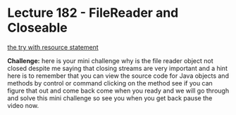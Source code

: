 # Lecture 182 - FileReader and Closeable

[the try with resource statement](https://docs.oracle.com/javase/7/docs/technotes/guides/language/try-with-resources.html)<br/>

**Challenge:**
here is your mini challenge why is the file reader object not closed despite me saying that closing streams are very
important and a hint here is to remember that you can view the source code for Java objects and methods by control 
or command clicking on the method see if you can figure that out and come back come when you ready and we will go 
through and solve this mini challenge so see you when you get back pause the video now.